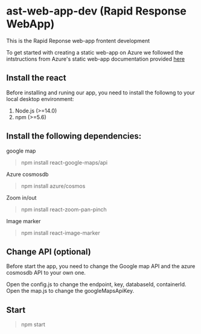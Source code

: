 # ast-web-app-dev (Rapid Response WebApp)

This is the Rapid Reponse web-app frontent development

To get started with creating a static web-app on Azure we followed the intstructions from Azure's static web-app documentation provided [here](https://learn.microsoft.com/en-us/azure/static-web-apps/get-started-portal?tabs=vanilla-javascript&pivots=github)

## Install the react
Before installing and runing our app, you need to install the followng to your local desktop environment:
1. Node.js (>=14.0)
2. npm (>=5.6)

## Install the following dependencies:
google map
> npm install react-google-maps/api

Azure cosmosdb
> npm install azure/cosmos

Zoom in/out
> npm install react-zoom-pan-pinch

Image marker
> npm install react-image-marker

## Change API (optional)
Before start the app, you need to change the Google map API and the azure cosmosdb API to your own one.

Open the config.js to change the endpoint, key, databaseId, containerId.
Open the map.js to change the googleMapsApiKey.

## Start
> npm start
